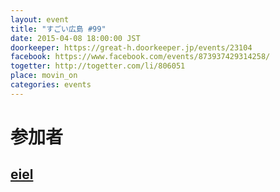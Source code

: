 ```yaml
---
layout: event
title: "すごい広島 #99"
date: 2015-04-08 18:00:00 JST
doorkeeper: https://great-h.doorkeeper.jp/events/23104
facebook: https://www.facebook.com/events/873937429314258/
togetter: http://togetter.com/li/806051
place: movin_on
categories: events
---
```


# 参加者


## [eiel](https://github.com/eiel)
